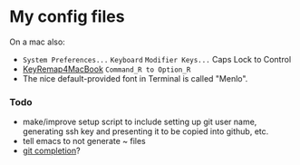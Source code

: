 # My config files

On a mac also:
 * `System Preferences...` `Keyboard` `Modifier Keys...` Caps Lock to Control
 * [KeyRemap4MacBook](https://pqrs.org/macosx/keyremap4macbook/) `Command_R to Option_R`
 * The nice default-provided font in Terminal is called "Menlo".

### Todo

 * make/improve setup script to include setting up git user name, generating ssh key and presenting it to be copied into github, etc.
 * tell emacs to not generate ~ files
 * [git completion](https://github.com/git/git/blob/master/contrib/completion/git-completion.bash)?
